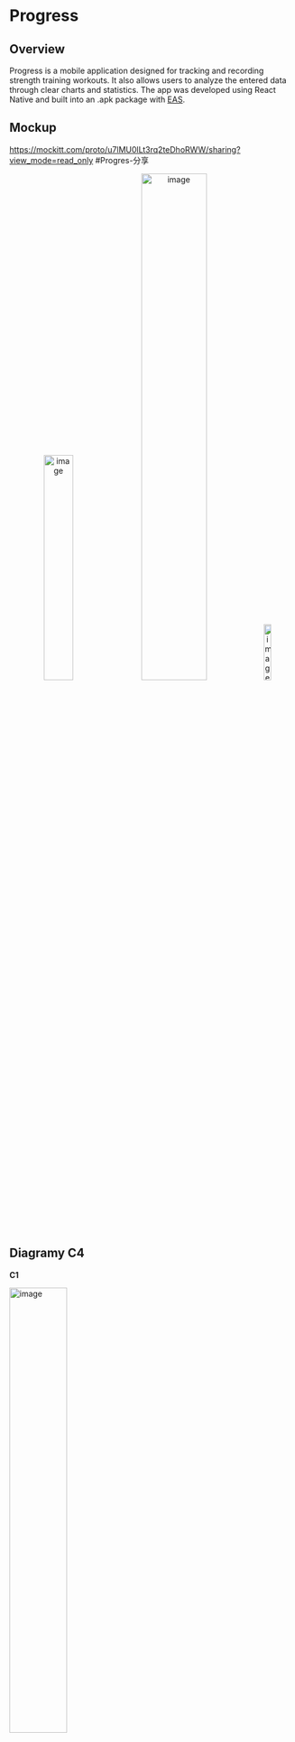 # Progress

## Overview

Progress is a mobile application designed for tracking and recording strength training workouts. It also allows users to analyze the entered data through clear charts and statistics. The app was developed using React Native and built into an .apk package with [EAS](https://expo.dev/eas).

## Mockup

https://mockitt.com/proto/u7lMU0lLt3rq2teDhoRWW/sharing?view_mode=read_only #Progres-分享

<p align="center">
  <img width="32%" alt="image" src="https://github.com/user-attachments/assets/12b55761-cffd-495c-bcbd-6a450eeca7ca" />
  <img width="48%" alt="image" src="https://github.com/user-attachments/assets/4fc9f1a2-bcbd-4083-9f4b-43cf85e44fbd" />
  <img width="16%" alt="image" src="https://github.com/user-attachments/assets/7e3b2e4d-8efc-4b8e-8d53-9cc130e5a656" />
</p>

## Diagramy C4

**C1**

<img width="45%" alt="image" src="https://github.com/user-attachments/assets/5b39e41d-8f06-4d44-9796-3c564d2f0e89" />

**C2**

<img width="45%" alt="image" src="https://github.com/user-attachments/assets/ae787f20-853c-4802-95a5-50b2d79cddb3" />

**C3**

<img width="45%" alt="image" src="https://github.com/user-attachments/assets/505f5a5f-72e3-442c-b88b-98189323d3bf" />
